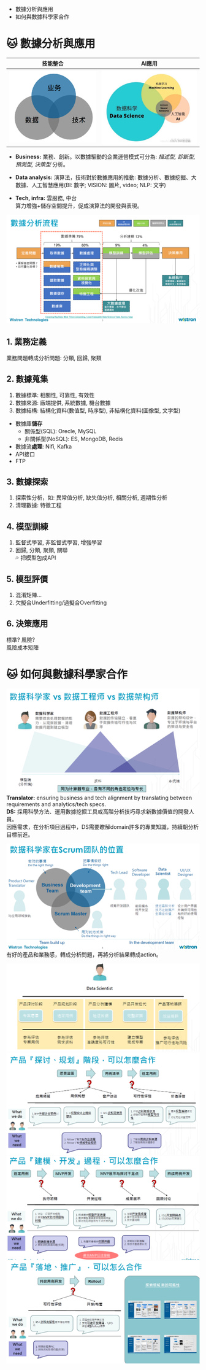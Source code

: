 
* 數據分析與應用  
* 如何與數據科學家合作 



# :cat: 數據分析與應用  

技能整合            |  AI應用
|:-------------------------:|:-------------------------:|
![](images/image1.png) | ![](images/image2.png)



 

* **Business:** 業務、創新。以數據驅動的企業運營模式可分為: *描述型, 診斷型, 預測型, 決策型* 分析。

* **Data analysis:** 演算法，技術對於數據應用的推動: 數據分析、數據挖掘、大數據、人工智慧應用(BI: 數字; VISION: 圖片, video; NLP: 文字)  
* **Tech, infra:** 雲服務, 中台  
算力增強+儲存空間提升，促成演算法的開發與表現。


![](images/image3.png) 

## 1. 業務定義  
業務問題轉成分析問題: 分類, 回歸, 聚類

## 2. 數據蒐集  
1) 數據標準: 相關性, 可靠性, 有效性  
2) 數據來源: 廠端提供, 系統數據, 機台數據  
3) 數據結構: 結構化資料(數值型, 時序型), 非結構化資料(圖像型, 文字型)  
	 
* 數據庫**儲存**
    * 關係型(SQL): Orecle, MySQL  
    * 非關係型(NoSQL): ES, MongoDB, Redis  
* 數據流**處理**: Nifi, Kafka  
* API接口  
* FTP  

## 3. 數據探索 
1) 探索性分析，如: 異常值分析, 缺失值分析, 相關分析, 週期性分析  
2) 清理數據: 特徵工程
## 4. 模型訓練  
1) 監督式學習, 非監督式學習, 增強學習  
2) 回歸, 分類, 聚類, 關聯  
:sweat_drops: 把模型包成API
## 5. 模型評價  
1) 混淆矩陣…  
2) 欠擬合Underfitting/過擬合Overfitting
## 6. 決策應用  
標準? 風險?  
風險成本矩陣  


# :cat: 如何與數據科學家合作  
![](images/image4.png) 
**Translator:** ensuring business and tech alignment by translating between requirements and analytics/tech specs.  
**DS:** 採用科學方法、運用數據挖掘工具或高階分析技巧尋求新數據價值的開發人員。  
因應需求，在分析項目過程中，DS需要瞭解domain許多的專業知識，持續朝分析目標前進。  

![](images/image5.png) 
有好的產品和業務感，轉成分析問題，再將分析結果轉成action。  

![](images/image6.png) 
![](images/image7.png) 
![](images/image8.png) 
![](images/image9.png) 


